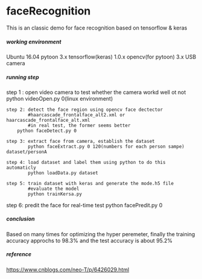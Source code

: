 # faceRecognition

This is an classic demo for face recognition based on tensorflow &amp; keras

##### working environment

Ubuntu 16.04
	pytoon 3.x
	tensorflow(keras) 1.0.x
	opencv(for pytoon) 3.x
	USB camera

##### running step

step 1 : open video camera  to test whether the camera workd well ot not
		python videoOpen.py 0(linux environment)
		
	step 2: detect the face region using opencv face dectector 
           	#haarcascade_frontalface_alt2.xml or haarcascade_frontalface_alt.xml
           	#in real test, the former seems better
		python faceDetect.py 0
		
	step 3: extract face from camera, establish the dataset
			python faceExtract.py 0 120(numbers for each person sampe) dataset/personA
		
	step 4: load dataset and label them using python to do this automaticly
			python loadData.py dataset
		
	step 5: train dataset with keras and generate the mode.h5 file
			#evaluate the model
			python trainKersa.py
		
step 6: predit the face for real-time test
		python facePredit.py 0

##### conclusion

Based on many times for optimizing the hyper peremeter, finally the training accuracy approchs to 98.3% and the test accuracy is about 95.2%

##### reference

https://www.cnblogs.com/neo-T/p/6426029.html
